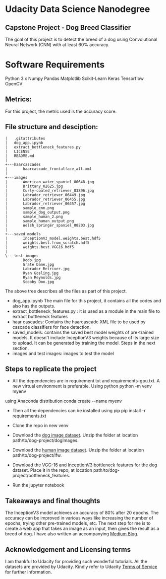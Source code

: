 # Udacity Data Science Nanodegree

##  Capstone Project - Dog Breed Classifier
The goal of this project is to detect the breed of a dog using Convolutional Neural Network (CNN) with at least 60% accuracy.




# Software Requirements
 Python 3.x
 Numpy
 Pandas
 Matplotlib
 Scikit-Learn
 Keras
 Tensorflow
 OpenCV
 
## Metrics:
For this project, the metric used is the accuracy score.

## File structure and desciption:

    |   .gitattributes
    |   dog_app.ipynb
    |   extract_bottleneck_features.py
    |   LICENSE
    |   README.md
    |   
    +---haarcascades
    |       haarcascade_frontalface_alt.xml
    |       
    +---images
    |       American_water_spaniel_00648.jpg
    |       Brittany_02625.jpg
    |       Curly-coated_retriever_03896.jpg
    |       Labrador_retriever_06449.jpg
    |       Labrador_retriever_06455.jpg
    |       Labrador_retriever_06457.jpg
    |       sample_cnn.png
    |       sample_dog_output.png
    |       sample_human_2.png
    |       sample_human_output.png
    |       Welsh_springer_spaniel_08203.jpg
    |       
    +---saved_models
    |       InceptionV3_model.weights.best.hdf5
    |       weights.best.from_scratch.hdf5
    |       weights.best.VGG16.hdf5
    |       
    \---test images
            Dodo.jpg
            Grate Dane.jpg
            Labrador Retriver.jpg
            Ryan Gosling.jpg
            Ryan Reynolds.jpg
            Scooby Doo.jpg
The above tree describes all the files as part of this project.
   - dog_app.ipynb The main file for this project, it contains all the codes and also has the outputs. 
   - extract_bottleneck_features.py : it is used as a module in the main file to extract bottleneck features
   - haar cascades: Contains the haarcascade XML file to be used by cascade classifiers for face detection.
   - saved_models: contains the saved best model weights of pre-trained models. It doesn't include InceptionV3 weights because of its large size to upload. It can be generated by training the model. Steps in the next section.
   - images and test images: images to test the model
## Steps to replicate the project
   - All the dependencies are in requirement.txt and requirements-gpu.txt. A new virtual environment is preferable.
   Using python
   python -m venv myenv
   
   using Anaconda distribution
   conda create --name myenv
   
   - Then all the dependencies can be installed using pip
   pip install -r requirements.txt
   
   - Clone the repo in new venv
   - Download the [dog image dataset](https://s3-us-west-1.amazonaws.com/udacity-aind/dog-project/dogImages.zip). Unzip the folder   at      location path/to/dog-project/dogImages.
   - Download the [human image dataset](https://s3-us-west-1.amazonaws.com/udacity-aind/dog-project/lfw.zip). Unzip the folder at            location path/to/dog-project/lfw.
   - Download the [VGG-16](https://s3-us-west-1.amazonaws.com/udacity-aind/dog-project/DogVGG16Data.npz) and [InceptionV3](https://s3-us-west-1.amazonaws.com/udacity-aind/dog-project/DogInceptionV3Data.npz) bottleneck features for the dog dataset.
     Place it in the repo, at location path/to/dog-project/bottleneck_features.
   - Run the jupyter notebook
   
 ## Takeaways and final thoughts
 The InceptionV3 model achieves an accuracy of 80% after 20 epochs. The accuracy can be improved in various ways like increasing the number of epochs, trying other pre-trained models, etc. The next step for me is to create a web app that takes an image as an input, then gives the result as a breed of dog. I have also written an accompanying [Medium Blog](akashashu1799/dogbreedclassifier).
 
 ## Acknowledgement and Licensing terms
 I am thankful to Udacity for providing such wonderful tutorials. All the datasets are provided by Udacity. Kindly refer to Udacity [Terms of Service](https://www.udacity.com/legal) for further information.































